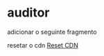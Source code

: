 # auditor

adicionar o seguinte fragmento
<script
    defer
    type="text/javascript"
    src="https://cdn.jsdelivr.net/gh/fernando-fix/auditor@main/validator.js">
</script>

resetar o cdn
[Reset CDN](https://purge.jsdelivr.com/gh/fernando-fix/auditor@main/validator.js)
